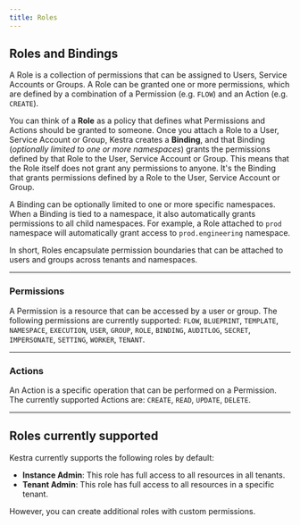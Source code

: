 ```yaml
---
title: Roles
---
```


## Roles and Bindings

A Role is a collection of permissions that can be assigned to Users, Service Accounts or Groups. A Role can be granted one or more permissions, which are defined by a combination of a Permission (e.g. `FLOW`) and an Action (e.g. `CREATE`).

You can think of a **Role** as a policy that defines what Permissions and Actions should be granted to someone. Once you attach a Role to a User, Service Account or Group, Kestra creates a **Binding**, and that Binding (_optionally limited to one or more namespaces_) grants the permissions defined by that Role to the User, Service Account or Group. This means that the Role itself does not grant any permissions to anyone. It's the Binding that grants permissions defined by a Role to the User, Service Account or Group.

A Binding can be optionally limited to one or more specific namespaces. When a Binding is tied to a namespace, it also automatically grants permissions to all child namespaces. For example, a Role attached to `prod` namespace will automatically grant access to `prod.engineering` namespace.

In short, Roles encapsulate permission boundaries that can be attached to users and groups across tenants and namespaces.

---

### Permissions

A Permission is a resource that can be accessed by a user or group. The following permissions are currently supported: `FLOW`, `BLUEPRINT`, `TEMPLATE`, `NAMESPACE`, `EXECUTION`, `USER`, `GROUP`, `ROLE`, `BINDING`, `AUDITLOG`, `SECRET`, `IMPERSONATE`, `SETTING`, `WORKER`, `TENANT`.

---

### Actions

An Action is a specific operation that can be performed on a Permission. The currently supported Actions are: `CREATE`, `READ`, `UPDATE`, `DELETE`.

---

## Roles currently supported

Kestra currently supports the following roles by default:
- **Instance Admin**: This role has full access to all resources in all tenants.
- **Tenant Admin**: This role has full access to all resources in a specific tenant.

However, you can create additional roles with custom permissions.

